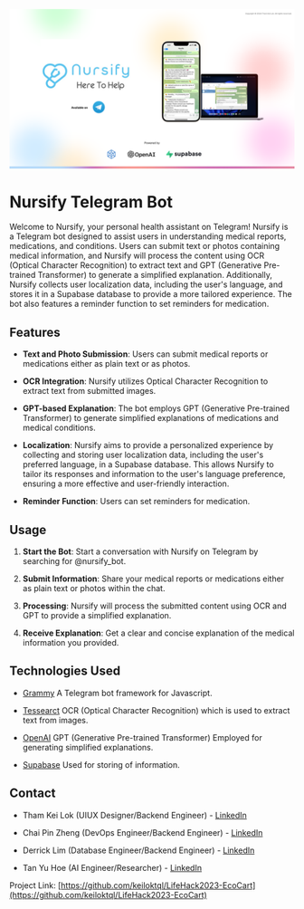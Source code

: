 ![Marketing](https://raw.githubusercontent.com/keiloktql/nursify/main/marketing/marketing-github.png)

# Nursify Telegram Bot

Welcome to Nursify, your personal health assistant on Telegram! Nursify is a Telegram bot designed to assist users in understanding medical reports, medications, and conditions. Users can submit text or photos containing medical information, and Nursify will process the content using OCR (Optical Character Recognition) to extract text and GPT (Generative Pre-trained Transformer) to generate a simplified explanation. Additionally, Nursify collects user localization data, including the user's language, and stores it in a Supabase database to provide a more tailored experience. The bot also features a reminder function to set reminders for medication.

## Features

-   **Text and Photo Submission**: Users can submit medical reports or medications either as plain text or as photos.

-   **OCR Integration**: Nursify utilizes Optical Character Recognition to extract text from submitted images.

-   **GPT-based Explanation**: The bot employs GPT (Generative Pre-trained Transformer) to generate simplified explanations of medications and medical conditions.

-   **Localization**: Nursify aims to provide a personalized experience by collecting and storing user localization data, including the user's preferred language, in a Supabase database. This allows Nursify to tailor its responses and information to the user's language preference, ensuring a more effective and user-friendly interaction.

-   **Reminder Function**: Users can set reminders for medication.

## Usage

1. **Start the Bot**: Start a conversation with Nursify on Telegram by searching for @nursify_bot.

2. **Submit Information**: Share your medical reports or medications either as plain text or photos within the chat.

3. **Processing**: Nursify will process the submitted content using OCR and GPT to provide a simplified explanation.

4. **Receive Explanation**: Get a clear and concise explanation of the medical information you provided.

## Technologies Used

-   [Grammy](https://github.com/grammyjs/grammy) A Telegram bot framework for Javascript.

-   [Tessearct](https://github.com/tesseract-ocr/tesseract) OCR (Optical Character Recognition) which is used to extract text from images.

-   [OpenAI](https://openai.com/) GPT (Generative Pre-trained Transformer) Employed for generating simplified explanations.

-   [Supabase](https://supabase.com/) Used for storing of information.

## Contact

-   Tham Kei Lok (UIUX Designer/Backend Engineer) - [LinkedIn](https://www.linkedin.com/in/keiloktql/)

-   Chai Pin Zheng (DevOps Engineer/Backend Engineer) - [LinkedIn](https://www.linkedin.com/in/chai-pin-zheng-5610921aa/)

-   Derrick Lim (Database Engineer/Backend Engineer) - [LinkedIn](https://www.linkedin.com/in/derrick-lim-1986b0206/)

-   Tan Yu Hoe (AI Engineer/Researcher) - [LinkedIn](https://www.linkedin.com/in/yu-hoe-tan/)

Project Link: [https://github.com/keiloktql/LifeHack2023-EcoCart](https://github.com/keiloktql/LifeHack2023-EcoCart)
